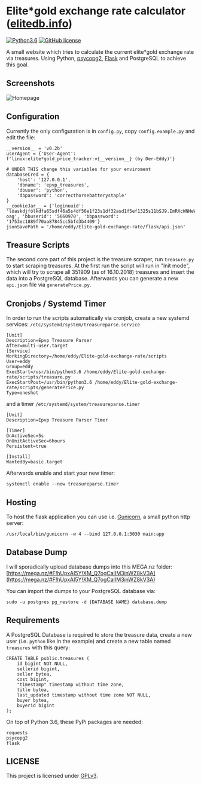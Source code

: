 Elite*gold exchange rate calculator ([elitedb.info](https://elitedb.info/))
=====================
[![Python3.6](https://img.shields.io/badge/python-3.6-blue.svg)](https://www.python.org/) [![GitHub license](https://img.shields.io/badge/license-GPLv3-blue.svg)](https://raw.githubusercontent.com/Der-Eddy/Elite-gold-exchange-rate/master/LICENSE)

A small website which tries to calculate the current elite*gold exchange rate via treasures. Using Python, [psycopg2](http://initd.org/psycopg/), [Flask](http://flask.pocoo.org/) and PostgreSQL to achieve this goal.

Screenshots
-------------
![Homepage](https://i.imgur.com/ejAPnzM.png)

Configuration
-------------
Currently the only configuration is in `config.py`, copy `config.example.py` and edit the file:

    __version__ = 'v0.2b'
    userAgent = {'User-Agent': f'linux:elite*gold_price_tracker:v{__version__} (by Der-Eddy)'}

    # UNDER THIS change this variables for your enviroment
    databaseCred = {
        'host': '127.0.0.1',
        'dbname': 'epvp_treasures',
        'dbuser': 'python',
        'dbpassword': 'correcthorsebatterystaple'
    }
    __cookieJar__ = {'loginuuid': 'löaskdjfölkdfa65sdf46a5s4df56e1f23s1df32asd1f5ef1325s11bSJ9.ImRXcWNHeWI98sd5f4s65ef6s31h1fgjdfg6h54sdfasdfcvbcvb2465UrYlRORDYyTWREQThtYjBrcFEzd1wvbXZJRiswdlwvaWc5YkZSdDlMQUYzZEJIeE03SitsTFZhSFh5cGgrcHducXdzYjVMMTU5U0lGenNITitsYmdSSWIremlNU01UeVM5XC9ZaVpLSFBmaEkyU3NsZjQ1MVNDeHBvOGdaWWxGRlhmZ28raTlcL0RTYzlQaUJkc2N1alp4VW00dXJHMkd5UUttTnZQekZPa2Y1aE1qUjdHNVRwNkdyakhtNUtWc3VWYmUySVc0bkUyQ0pSWVMi.b6nMo5Q3hBMLauEsePPVNSdTJ8I5CqbZFDLrrln-oag', 'bbuserid': '5660970', 'bbpassword': '1753ec1889f70aa87845cc5bfd3b4409'}
    jsonSavePath = '/home/eddy/Elite-gold-exchange-rate/flask/api.json'

Treasure Scripts
-------------
The second core part of this project is the treasure scraper, run `treasure.py` to start scraping treasures. At the first run the script will run in "Init mode", which will try to scrape all 351909 (as of 16.10.2018) treasures and insert the data into a PostgreSQL database.
Afterwards you can generate a new `api.json` file via `generatePrice.py`.

Cronjobs / Systemd Timer
-------------
In order to run the scripts automatically via cronjob, create a new systemd services:
`/etc/systemd/system/treasureparse.service`

    [Unit]
    Description=Epvp Treasure Parser
    After=multi-user.target
    [Service]
    WorkingDirectory=/home/eddy/Elite-gold-exchange-rate/scripts
    User=eddy
    Group=eddy
    ExecStart=/usr/bin/python3.6 /home/eddy/Elite-gold-exchange-rate/scripts/treasure.py
    ExecStartPost=/usr/bin/python3.6 /home/eddy/Elite-gold-exchange-rate/scripts/generatePrice.py
    Type=oneshot

and a timer `/etc/systemd/system/treasureparse.timer`

    [Unit]
    Description=Epvp Treasure Parser Timer

    [Timer]
    OnActiveSec=5s
    OnUnitActiveSec=6hours
    Persistent=true

    [Install]
    WantedBy=basic.target

Afterwards enable and start your new timer:

    systemctl enable --now treasureparse.timer

Hosting
-------------
To host the flask application you can use i.e. [Gunicorn](https://gunicorn.org/), a small python http server:

    /usr/local/bin/gunicorn -w 4 --bind 127.0.0.1:3030 main:app

Database Dump
-------------
I will sporadically upload database dumps into this MEGA.nz folder: [https://mega.nz/#F!hUpxAI5Y!XM_Q7ogCaIIM3inWZ8kV3A](https://mega.nz/#F!hUpxAI5Y!XM_Q7ogCaIIM3inWZ8kV3A)

You can import the dumps to your PostgreSQL database via:

    sudo -u postgres pg_restore -d {DATABASE NAME} database.dump 

Requirements
-------------
A PostgreSQL Database is required to store the treasure data, create a new user (i.e. `python` like in the example) and create a new table named `treasures` with this query:

    CREATE TABLE public.treasures (
        id bigint NOT NULL,
        sellerid bigint,
        seller bytea,
        cost bigint,
        "timestamp" timestamp without time zone,
        title bytea,
        last_updated timestamp without time zone NOT NULL,
        buyer bytea,
        buyerid bigint
    );

On top of Python 3.6, these PyPi packages are needed:

    requests
    psycopg2
    flask

LICENSE
-------------
This project is licensed under [GPLv3](https://raw.githubusercontent.com/Der-Eddy/Elite-gold-exchange-rate/master/LICENSE).
